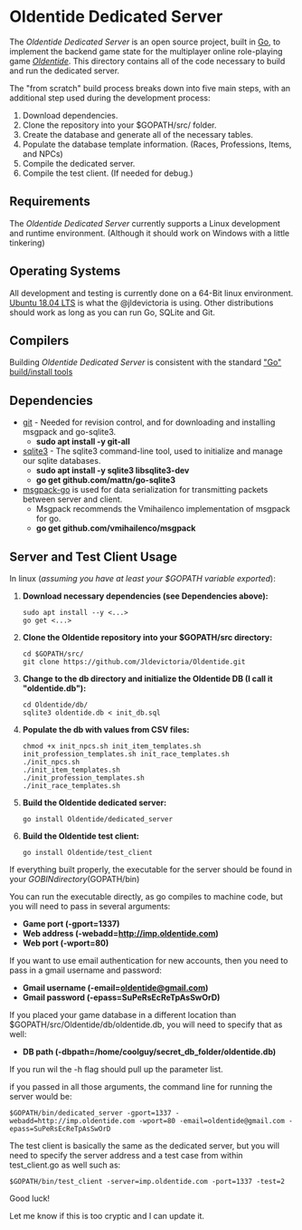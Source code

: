 Oldentide Dedicated Server
==
The *Oldentide Dedicated Server* is an open source project, built in [Go][1], to implement the
backend game state for the multiplayer online role-playing game [*Oldentide*][2].  This
directory contains all of the code necessary to build and run the dedicated server.

The "from scratch" build process breaks down into five main steps, with an additional
step used during the development process:

1. Download dependencies.
2. Clone the repository into your $GOPATH/src/ folder.
3. Create the database and generate all of the necessary tables.
4. Populate the database template information. (Races, Professions, Items, and NPCs)
5. Compile the dedicated server.
6. Compile the test client. (If needed for debug.)

Requirements
------------
The *Oldentide Dedicated Server* currently supports a Linux development and runtime environment. (Although it should work on Windows with a little tinkering)

Operating Systems
------------
All development and testing is currently done on a 64-Bit linux environment.
[Ubuntu 18.04 LTS][3] is what the @jldevictoria is using.
Other distributions should work as long as you can run Go, SQLite and Git.

Compilers
------------
Building *Oldentide Dedicated Server* is consistent with the standard ["Go" build/install tools][4]

Dependencies
------------
* [git][5] - Needed for revision control, and for downloading and installing msgpack and go-sqlite3.
    * **sudo apt install -y git-all**
* [sqlite3][6] - The sqlite3 command-line tool, used to initialize and manage our sqlite databases.
    * **sudo apt install -y sqlite3 libsqlite3-dev**
    * **go get github.com/mattn/go-sqlite3**
* [msgpack-go][7] is used for data serialization for transmitting packets between server and client.
    * Msgpack recommends the Vmihailenco implementation of msgpack for go.
    * **go get github.com/vmihailenco/msgpack**

Server and Test Client Usage
------------
In linux (*assuming you have at least your $GOPATH variable exported*):

1. **Download necessary dependencies (see Dependencies above):**

    ```
    sudo apt install --y <...>
    go get <...>
    ```

2. **Clone the Oldentide repository into your $GOPATH/src directory:**

    ```
    cd $GOPATH/src/
    git clone https://github.com/Jldevictoria/Oldentide.git
    ```

3. **Change to the db directory and initialize the Oldentide DB (I call it "oldentide.db"):**

    ```
    cd Oldentide/db/
    sqlite3 oldentide.db < init_db.sql
    ```
    
4. **Populate the db with values from CSV files:**

    ```
    chmod +x init_npcs.sh init_item_templates.sh init_profession_templates.sh init_race_templates.sh
    ./init_npcs.sh
    ./init_item_templates.sh
    ./init_profession_templates.sh
    ./init_race_templates.sh
    ```

5. **Build the Oldentide dedicated server:**

    ```
    go install Oldentide/dedicated_server
    ```

6. **Build the Oldentide test client:**

    ```
    go install Oldentide/test_client
    ```

If everything built properly, the executable for the server should be found in your $GOBIN directory ($GOPATH/bin)

You can run the executable directly, as go compiles to machine code, but you will need to pass in several arguments:

* **Game port (-gport=1337)**
* **Web address (-webadd=http://imp.oldentide.com)**
* **Web port (-wport=80)**

If you want to use email authentication for new accounts, then you need to pass in a gmail username and password:

* **Gmail username (-email=oldentide@gmail.com)**
* **Gmail password (-epass=SuPeRsEcReTpAsSwOrD)**

If you placed your game database in a different location than $GOPATH/src/Oldentide/db/oldentide.db, you will need to specify that as well:

* **DB path (-dbpath=/home/coolguy/secret_db_folder/oldentide.db)**

If you run wil the -h flag should pull up the parameter list.

if you passed in all those arguments, the command line for running the server would be:

    $GOPATH/bin/dedicated_server -gport=1337 -webadd=http://imp.oldentide.com -wport=80 -email=oldentide@gmail.com -epass=SuPeRsEcReTpAsSwOrD

The test client is basically the same as the dedicated server, but you will need to specify the server address and a test case from within test_client.go as well such as:

    $GOPATH/bin/test_client -server=imp.oldentide.com -port=1337 -test=2

Good luck!

Let me know if this is too cryptic and I can update it.

[1]: http://golang.org/ "The Go Language"
[2]: http://www.oldentide.com/ "Oldentide, a game where you can be anyone!"
[3]: http://www.ubuntu.com/ "Ubuntu · The world's most popular free OS"
[4]: https://golang.org/cmd/go/ "Go Cmd Documentation"
[5]: https://git-scm.com/ "Git"
[6]: https://www.sqlite.org/ "SQLite 3"
[7]: https://github.com/msgpack/msgpack-go/ "msgpack-go"
[7]: https://github.com/mattn/go-sqlite3 "go-sqlite3"
